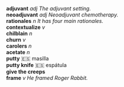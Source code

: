 __adjuvant__ _adj_ _The adjuvant setting._  
__neoadjuvant__ _adj_ _Neoadjuvant chemotherapy._  
__rationales__ _n_ _It has four main rationales._  
__contextualize__ _v_  
__chilblain__ _n_  
__churn__ _v_  
__carolers__ _n_  
__acetate__ _n_  
__putty__ :es: masilla  
__putty knife__ :es: espátula  
__give the creeps__  
__frame__ _v_ _He framed Roger Rabbit._  